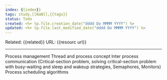 ```yaml
---
index: {{index}}
tags: study,[[NaN]],{{tags}}
status: Todo
created: <%+ tp.file.creation_date("dddd Do MMMM YYYY") %>
updated: <%+ tp.file.last_modified_date("dddd Do MMMM YYYY") %>
---
```

Related: {{related}}
URL: {{resourc url}}

---
Process management Thread and process concept Inter
process communication (Critical-section problem, solving
critical-section problem with busy-waiting and sleep and
wakeup strategies, Semaphores, Monitors) Process
scheduling algorithms